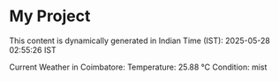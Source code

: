 # My Project

This content is dynamically generated in Indian Time (IST): 2025-05-28 02:55:26 IST


Current Weather in Coimbatore:
Temperature: 25.88 °C
Condition: mist
